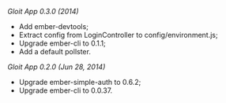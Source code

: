 *Gloit App 0.3.0 (2014)*

* Add ember-devtools;
* Extract config from LoginController to config/environment.js;
* Upgrade ember-cli to 0.1.1;
* Add a default pollster.

*Gloit App 0.2.0 (Jun 28, 2014)*

* Upgrade ember-simple-auth to 0.6.2;
* Upgrade ember-cli to 0.0.37.
